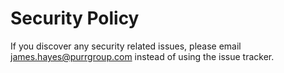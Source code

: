 # Security Policy

If you discover any security related issues, please email james.hayes@purrgroup.com instead of using the issue tracker.
